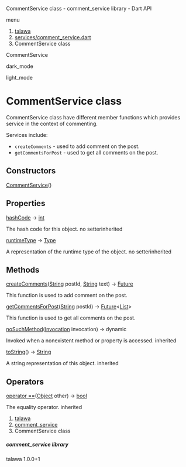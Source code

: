 




CommentService class - comment\_service library - Dart API







menu

1. [talawa](../index.html)
2. [services/comment\_service.dart](../file-___home_harshil_Desktop_open-source_palisadoes_talawa_lib_services_comment_service/)
3. CommentService class

CommentService


dark\_mode

light\_mode




# CommentService class


CommentService class have different member functions which provides service in the context of commenting.

Services include:

* `createComments` - used to add comment on the post.
* `getCommentsForPost` - used to get all comments on the post.

## Constructors

[CommentService](../file-___home_harshil_Desktop_open-source_palisadoes_talawa_lib_services_comment_service/CommentService/CommentService.html)()




## Properties

[hashCode](https://api.flutter.dev/flutter/dart-core/Object/hashCode.html)
→ [int](https://api.flutter.dev/flutter/dart-core/int-class.html)

The hash code for this object.
no setterinherited

[runtimeType](https://api.flutter.dev/flutter/dart-core/Object/runtimeType.html)
→ [Type](https://api.flutter.dev/flutter/dart-core/Type-class.html)

A representation of the runtime type of the object.
no setterinherited



## Methods

[createComments](../file-___home_harshil_Desktop_open-source_palisadoes_talawa_lib_services_comment_service/CommentService/createComments.html)([String](https://api.flutter.dev/flutter/dart-core/String-class.html) postId, [String](https://api.flutter.dev/flutter/dart-core/String-class.html) text)
→ [Future](https://api.flutter.dev/flutter/dart-core/Future-class.html)<void>


This function is used to add comment on the post.

[getCommentsForPost](../file-___home_harshil_Desktop_open-source_palisadoes_talawa_lib_services_comment_service/CommentService/getCommentsForPost.html)([String](https://api.flutter.dev/flutter/dart-core/String-class.html) postId)
→ [Future](https://api.flutter.dev/flutter/dart-core/Future-class.html)<[List](https://api.flutter.dev/flutter/dart-core/List-class.html)>


This function is used to get all comments on the post.

[noSuchMethod](https://api.flutter.dev/flutter/dart-core/Object/noSuchMethod.html)([Invocation](https://api.flutter.dev/flutter/dart-core/Invocation-class.html) invocation)
→ dynamic


Invoked when a nonexistent method or property is accessed.
inherited

[toString](https://api.flutter.dev/flutter/dart-core/Object/toString.html)()
→ [String](https://api.flutter.dev/flutter/dart-core/String-class.html)


A string representation of this object.
inherited



## Operators

[operator ==](https://api.flutter.dev/flutter/dart-core/Object/operator_equals.html)([Object](https://api.flutter.dev/flutter/dart-core/Object-class.html) other)
→ [bool](https://api.flutter.dev/flutter/dart-core/bool-class.html)


The equality operator.
inherited



 


1. [talawa](../index.html)
2. [comment\_service](../file-___home_harshil_Desktop_open-source_palisadoes_talawa_lib_services_comment_service/)
3. CommentService class

##### comment\_service library





talawa
1.0.0+1






